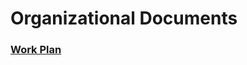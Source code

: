 # Organizational Documents


### [Work Plan](https://docs.google.com/spreadsheets/d/1rpYjkLxY7aOV5_MS400e_mezKCgf1-qToIl3d7utwnw/edit?usp=sharing)
